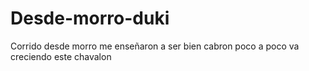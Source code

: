# Desde-morro-duki
Corrido
desde morro me enseñaron a ser bien cabron poco a poco va creciendo este chavalon
